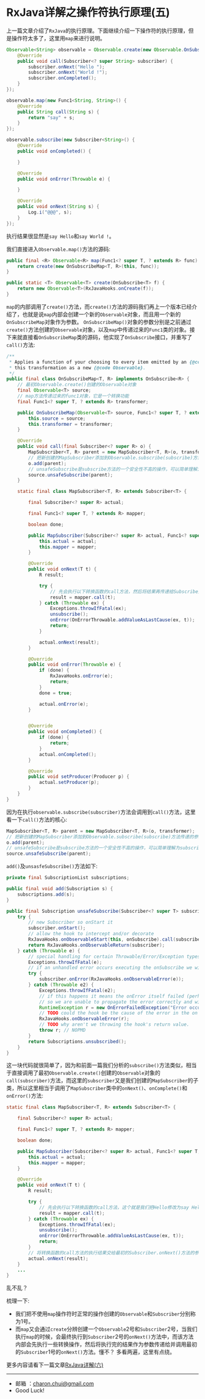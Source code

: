 RxJava详解之操作符执行原理(五)
===


上一篇文章介绍了`RxJava`的执行原理。下面继续介绍一下操作符的执行原理，但是操作符太多了，这里用`map`来进行说明。 
```java
Observable<String> observable = Observable.create(new Observable.OnSubscribe<String>() {
    @Override
    public void call(Subscriber<? super String> subscriber) {
        subscriber.onNext("Hello ");
        subscriber.onNext("World !");
        subscriber.onCompleted();
    }
});

observable.map(new Func1<String, String>() {
    @Override
    public String call(String s) {
        return "say" + s;
    }
});

observable.subscribe(new Subscriber<String>() {
    @Override
    public void onCompleted() {

    }

    @Override
    public void onError(Throwable e) {

    }

    @Override
    public void onNext(String s) {
        Log.i("@@@", s);
    }
});
```

执行结果很显然是`say Hello`和`say World !`。   

我们直接进入`Observable.map()`方法的源码:     
```java
public final <R> Observable<R> map(Func1<? super T, ? extends R> func) {
    return create(new OnSubscribeMap<T, R>(this, func));
}

public static <T> Observable<T> create(OnSubscribe<T> f) {
    return new Observable<T>(RxJavaHooks.onCreate(f));
}   
```
`map`的内部调用了`create()`方法，而`create()`方法的源码我们再上一个版本已经介绍了，也就是说`map`内部会创建一个新的`Observable`对象，而且用一个新的`OnSubscribeMap`对象作为参数。 
`OnSubscribeMap()`对象的参数分别是之前通过`create()`方法创建的`Observable`对象，以及`map`中传递过来的`Func1`类的对象。接下来就直接看`OnSubscribeMap`类的源码，他实现了`OnSubscribe`接口，并重写了`call()`方法:   
```java
/**
 * Applies a function of your choosing to every item emitted by an {@code Observable}, and emits the results of
 * this transformation as a new {@code Observable}.
 */
public final class OnSubscribeMap<T, R> implements OnSubscribe<R> {
    // 最初Observable.create()创建的Observable对象
    final Observable<T> source;
    // map方法传递过来的func1对象，它是一个转换功能
    final Func1<? super T, ? extends R> transformer;

    public OnSubscribeMap(Observable<T> source, Func1<? super T, ? extends R> transformer) {
        this.source = source;
        this.transformer = transformer;
    }

    @Override
    public void call(final Subscriber<? super R> o) {
        MapSubscriber<T, R> parent = new MapSubscriber<T, R>(o, transformer);
        // 把新创建的MapSubscriber添加到Observable.subscribe(subscribe)方法传递的参数subscriber中
        o.add(parent);
        // unsafeSubscribe是subscribe方法的一个安全性不高的操作，可以简单理解为subscribe方法
        source.unsafeSubscribe(parent);
    }

    static final class MapSubscriber<T, R> extends Subscriber<T> {

        final Subscriber<? super R> actual;

        final Func1<? super T, ? extends R> mapper;

        boolean done;

        public MapSubscriber(Subscriber<? super R> actual, Func1<? super T, ? extends R> mapper) {
            this.actual = actual;
            this.mapper = mapper;
        }

        @Override
        public void onNext(T t) {
            R result;

            try {
                // 先会执行以下转换函数的call方法，然后将结果再传递给Subscribe对象调用它的onNext方法
                result = mapper.call(t);
            } catch (Throwable ex) {
                Exceptions.throwIfFatal(ex);
                unsubscribe();
                onError(OnErrorThrowable.addValueAsLastCause(ex, t));
                return;
            }

            actual.onNext(result);
        }

        @Override
        public void onError(Throwable e) {
            if (done) {
                RxJavaHooks.onError(e);
                return;
            }
            done = true;

            actual.onError(e);
        }


        @Override
        public void onCompleted() {
            if (done) {
                return;
            }
            actual.onCompleted();
        }

        @Override
        public void setProducer(Producer p) {
            actual.setProducer(p);
        }
    }
}
```

因为在执行`observable.subscribe(subscriber)`方法会调用到`call()`方法，这里看一下`call()`方法的核心:   
```java
MapSubscriber<T, R> parent = new MapSubscriber<T, R>(o, transformer);
// 把新创建的MapSubscriber添加到Observable.subscribe(subscribe)方法传递的参数subscriber中
o.add(parent);
// unsafeSubscribe是subscribe方法的一个安全性不高的操作，可以简单理解为subscribe方法，注意这里传递的是parent，也就是先创建的MapSubscriber对象，而这里的source是谁呢？ 它是最初Observable.create创建的Observable对象
source.unsafeSubscribe(parent);
```
`add()`及`unsasfeSubscribe()`方法如下:   
```java
private final SubscriptionList subscriptions;

public final void add(Subscription s) {
    subscriptions.add(s);
}

public final Subscription unsafeSubscribe(Subscriber<? super T> subscriber) {
    try {
        // new Subscriber so onStart it
        subscriber.onStart();
        // allow the hook to intercept and/or decorate
        RxJavaHooks.onObservableStart(this, onSubscribe).call(subscriber);
        return RxJavaHooks.onObservableReturn(subscriber);
    } catch (Throwable e) {
        // special handling for certain Throwable/Error/Exception types
        Exceptions.throwIfFatal(e);
        // if an unhandled error occurs executing the onSubscribe we will propagate it
        try {
            subscriber.onError(RxJavaHooks.onObservableError(e));
        } catch (Throwable e2) {
            Exceptions.throwIfFatal(e2);
            // if this happens it means the onError itself failed (perhaps an invalid function implementation)
            // so we are unable to propagate the error correctly and will just throw
            RuntimeException r = new OnErrorFailedException("Error occurred attempting to subscribe [" + e.getMessage() + "] and then again while trying to pass to onError.", e2);
            // TODO could the hook be the cause of the error in the on error handling.
            RxJavaHooks.onObservableError(r);
            // TODO why aren't we throwing the hook's return value.
            throw r; // NOPMD
        }
        return Subscriptions.unsubscribed();
    }
}
```
这一块代码就很简单了，因为和前面一篇我们分析的`subscribe()`方法类似，相当于直接调用了最初`Observable.create()`创建的`Observable`对象的`call(subscriber)`方法，而这里的`subscriber`又是我们创建的`MapSubscriber`的子类，所以这里相当于调用了`MapSubscriber`类中的`onNext()`、`onComplete()`和`onError()`方法:   

```java
static final class MapSubscriber<T, R> extends Subscriber<T> {

    final Subscriber<? super R> actual;

    final Func1<? super T, ? extends R> mapper;

    boolean done;

    public MapSubscriber(Subscriber<? super R> actual, Func1<? super T, ? extends R> mapper) {
        this.actual = actual;
        this.mapper = mapper;
    }

    @Override
    public void onNext(T t) {
        R result;

        try {
            // 先会执行以下转换函数的call方法，这个就是我们把Hello修改为say Hello的部分
            result = mapper.call(t);
        } catch (Throwable ex) {
            Exceptions.throwIfFatal(ex);
            unsubscribe();
            onError(OnErrorThrowable.addValueAsLastCause(ex, t));
            return;
        }
        // 将转换函数的call方法的执行结果交给最初的Subscriber.onNext()方法的参数来执行
        actual.onNext(result);
    }
    ...
}
```
乱不乱？

梳理一下:

- 我们把不使用`map`操作符时正常的操作创建的`Observable`和`Subscriber`分别称为1号。 
- 而`map`又会通过`create`分辨创建一个`Observable`2号和`Subscriber`2号，当我们执行`map`的时候，会最终执行到`Subscriber`2号的`onNext()`方法中，而该方法内部会先执行一些转换操作，然后将执行完的结果作为参数传递给并调用最初的`Subscriber`1号的`onNext()`方法。懂不？ 多看两遍，这里有点绕。




更多内容请看下一篇文章[RxJava详解(六)][1]


[1]: https://github.com/CharonChui/AndroidNote/blob/master/RxJavaPart/6.RxJava%E8%AF%A6%E8%A7%A3%E4%B9%8B%E7%BA%BF%E7%A8%8B%E8%B0%83%E5%BA%A6%E5%8E%9F%E7%90%86(%E5%85%AD).md "RxJava详解(六)"


---

- 邮箱 ：charon.chui@gmail.com  
- Good Luck! 